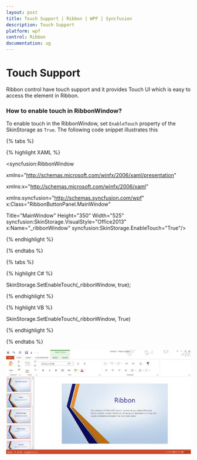 ```yaml
---
layout: post
title: Touch Support | Ribbon | WPF | Syncfusion
description: Touch Support
platform: wpf
control: Ribbon
documentation: ug
---
```

# Touch Support

Ribbon control have touch support and it provides Touch UI which is easy to access the element in Ribbon. 

### How to enable touch in RibbonWindow?

To enable touch in the RibbonWindow, set `EnableTouch` property of the SkinStorage as `True`. The following code snippet illustrates this

{% tabs %}

{% highlight XAML %}

<syncfusion:RibbonWindow

xmlns="http://schemas.microsoft.com/winfx/2006/xaml/presentation"

xmlns:x="http://schemas.microsoft.com/winfx/2006/xaml"

xmlns:syncfusion="http://schemas.syncfusion.com/wpf" x:Class="RibbonButtonPanel.MainWindow"

Title="MainWindow" Height="350" Width="525" syncfusion:SkinStorage.VisualStyle="Office2013"  x:Name="_ribbonWindow" syncfusion:SkinStorage.EnableTouch="True"/>

{% endhighlight %}

{% endtabs %}

{% tabs %}

{% highlight C# %}

SkinStorage.SetEnableTouch(_ribbonWindow, true);

{% endhighlight %}

{% highlight VB %}

SkinStorage.SetEnableTouch(_ribbonWindow, True)

{% endhighlight %}

{% endtabs %}

![](TouchSupport_images/TouchSupport_img1.jpeg)
